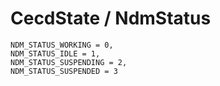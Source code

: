 # CecdState / NdmStatus
```
NDM_STATUS_WORKING = 0,
NDM_STATUS_IDLE = 1,
NDM_STATUS_SUSPENDING = 2,
NDM_STATUS_SUSPENDED = 3
```